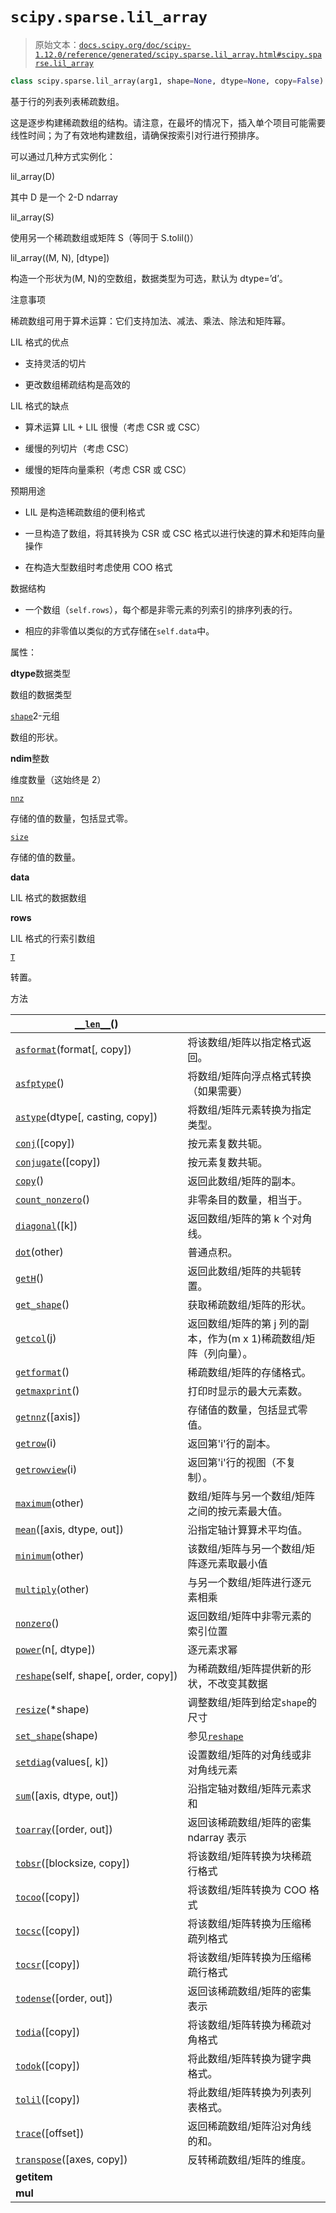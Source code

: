 # `scipy.sparse.lil_array`

> 原始文本：[`docs.scipy.org/doc/scipy-1.12.0/reference/generated/scipy.sparse.lil_array.html#scipy.sparse.lil_array`](https://docs.scipy.org/doc/scipy-1.12.0/reference/generated/scipy.sparse.lil_array.html#scipy.sparse.lil_array)

```py
class scipy.sparse.lil_array(arg1, shape=None, dtype=None, copy=False)
```

基于行的列表列表稀疏数组。

这是逐步构建稀疏数组的结构。请注意，在最坏的情况下，插入单个项目可能需要线性时间；为了有效地构建数组，请确保按索引对行进行预排序。

可以通过几种方式实例化：

lil_array(D)

其中 D 是一个 2-D ndarray

lil_array(S)

使用另一个稀疏数组或矩阵 S（等同于 S.tolil()）

lil_array((M, N), [dtype])

构造一个形状为(M, N)的空数组，数据类型为可选，默认为 dtype=’d’。

注意事项

稀疏数组可用于算术运算：它们支持加法、减法、乘法、除法和矩阵幂。

LIL 格式的优点

+   支持灵活的切片

+   更改数组稀疏结构是高效的

LIL 格式的缺点

+   算术运算 LIL + LIL 很慢（考虑 CSR 或 CSC）

+   缓慢的列切片（考虑 CSC）

+   缓慢的矩阵向量乘积（考虑 CSR 或 CSC）

预期用途

+   LIL 是构造稀疏数组的便利格式

+   一旦构造了数组，将其转换为 CSR 或 CSC 格式以进行快速的算术和矩阵向量操作

+   在构造大型数组时考虑使用 COO 格式

数据结构

+   一个数组（`self.rows`），每个都是非零元素的列索引的排序列表的行。

+   相应的非零值以类似的方式存储在`self.data`中。

属性：

**dtype**数据类型

数组的数据类型

[`shape`](https://docs.scipy.org/doc/scipy-1.12.0/reference/generated/scipy.sparse.lil_array.shape.html#scipy.sparse.lil_array.shape "scipy.sparse.lil_array.shape")2-元组

数组的形状。

**ndim**整数

维度数量（这始终是 2）

[`nnz`](https://docs.scipy.org/doc/scipy-1.12.0/reference/generated/scipy.sparse.lil_array.nnz.html#scipy.sparse.lil_array.nnz "scipy.sparse.lil_array.nnz")

存储的值的数量，包括显式零。

[`size`](https://docs.scipy.org/doc/scipy-1.12.0/reference/generated/scipy.sparse.lil_array.size.html#scipy.sparse.lil_array.size "scipy.sparse.lil_array.size")

存储的值的数量。

**data**

LIL 格式的数据数组

**rows**

LIL 格式的行索引数组

[`T`](https://docs.scipy.org/doc/scipy-1.12.0/reference/generated/scipy.sparse.lil_array.T.html#scipy.sparse.lil_array.T "scipy.sparse.lil_array.T")

转置。

方法

| [`__len__`](https://docs.scipy.org/doc/scipy-1.12.0/reference/generated/scipy.sparse.lil_array.__len__.html#scipy.sparse.lil_array.__len__ "scipy.sparse.lil_array.__len__")() |  |
| --- | --- |
| [`asformat`](https://docs.scipy.org/doc/scipy-1.12.0/reference/generated/scipy.sparse.lil_array.asformat.html#scipy.sparse.lil_array.asformat "scipy.sparse.lil_array.asformat")(format[, copy]) | 将该数组/矩阵以指定格式返回。 |
| [`asfptype`](https://docs.scipy.org/doc/scipy-1.12.0/reference/generated/scipy.sparse.lil_array.asfptype.html#scipy.sparse.lil_array.asfptype "scipy.sparse.lil_array.asfptype")() | 将数组/矩阵向浮点格式转换（如果需要） |
| [`astype`](https://docs.scipy.org/doc/scipy/reference/generated/scipy.sparse.lil_matrix.astype.html#scipy.sparse.lil_matrix.astype "scipy.sparse.lil_matrix.astype")(dtype[, casting, copy]) | 将数组/矩阵元素转换为指定类型。 |
| [`conj`](https://docs.scipy.org/doc/scipy/reference/generated/scipy.sparse.lil_matrix.conj.html#scipy.sparse.lil_matrix.conj "scipy.sparse.lil_matrix.conj")([copy]) | 按元素复数共轭。 |
| [`conjugate`](https://docs.scipy.org/doc/scipy/reference/generated/scipy.sparse.lil_matrix.conjugate.html#scipy.sparse.lil_matrix.conjugate "scipy.sparse.lil_matrix.conjugate")([copy]) | 按元素复数共轭。 |
| [`copy`](https://docs.scipy.org/doc/scipy/reference/generated/scipy.sparse.lil_matrix.copy.html#scipy.sparse.lil_matrix.copy "scipy.sparse.lil_matrix.copy")() | 返回此数组/矩阵的副本。 |
| [`count_nonzero`](https://docs.scipy.org/doc/scipy/reference/generated/scipy.sparse.lil_matrix.count_nonzero.html#scipy.sparse.lil_matrix.count_nonzero "scipy.sparse.lil_matrix.count_nonzero")() | 非零条目的数量，相当于。 |
| [`diagonal`](https://docs.scipy.org/doc/scipy/reference/generated/scipy.sparse.lil_matrix.diagonal.html#scipy.sparse.lil_matrix.diagonal "scipy.sparse.lil_matrix.diagonal")([k]) | 返回数组/矩阵的第 k 个对角线。 |
| [`dot`](https://docs.scipy.org/doc/scipy/reference/generated/scipy.sparse.lil_matrix.dot.html#scipy.sparse.lil_matrix.dot "scipy.sparse.lil_matrix.dot")(other) | 普通点积。 |
| [`getH`](https://docs.scipy.org/doc/scipy/reference/generated/scipy.sparse.lil_matrix.getH.html#scipy.sparse.lil_matrix.getH "scipy.sparse.lil_matrix.getH")() | 返回此数组/矩阵的共轭转置。 |
| [`get_shape`](https://docs.scipy.org/doc/scipy/reference/generated/scipy.sparse.lil_matrix.get_shape.html#scipy.sparse.lil_matrix.get_shape "scipy.sparse.lil_matrix.get_shape")() | 获取稀疏数组/矩阵的形状。 |
| [`getcol`](https://docs.scipy.org/doc/scipy/reference/generated/scipy.sparse.lil_matrix.getcol.html#scipy.sparse.lil_matrix.getcol "scipy.sparse.lil_matrix.getcol")(j) | 返回数组/矩阵的第 j 列的副本，作为(m x 1)稀疏数组/矩阵（列向量）。 |
| [`getformat`](https://docs.scipy.org/doc/scipy/reference/generated/scipy.sparse.lil_matrix.getformat.html#scipy.sparse.lil_matrix.getformat "scipy.sparse.lil_matrix.getformat")() | 稀疏数组/矩阵的存储格式。 |
| [`getmaxprint`](https://docs.scipy.org/doc/scipy/reference/generated/scipy.sparse.lil_matrix.getmaxprint.html#scipy.sparse.lil_matrix.getmaxprint "scipy.sparse.lil_matrix.getmaxprint")() | 打印时显示的最大元素数。 |
| [`getnnz`](https://docs.scipy.org/doc/scipy/reference/generated/scipy.sparse.lil_matrix.getnnz.html#scipy.sparse.lil_matrix.getnnz "scipy.sparse.lil_matrix.getnnz")([axis]) | 存储值的数量，包括显式零值。 |
| [`getrow`](https://docs.scipy.org/doc/scipy/reference/generated/scipy.sparse.lil_matrix.getrow.html#scipy.sparse.lil_matrix.getrow "scipy.sparse.lil_matrix.getrow")(i) | 返回第'i'行的副本。 |
| [`getrowview`](https://docs.scipy.org/doc/scipy/reference/generated/scipy.sparse.lil_matrix.getrowview.html#scipy.sparse.lil_matrix.getrowview "scipy.sparse.lil_matrix.getrowview")(i) | 返回第'i'行的视图（不复制）。 |
| [`maximum`](https://docs.scipy.org/doc/scipy/reference/generated/scipy.sparse.lil_matrix.maximum.html#scipy.sparse.lil_matrix.maximum "scipy.sparse.lil_matrix.maximum")(other) | 数组/矩阵与另一个数组/矩阵之间的按元素最大值。 |
| [`mean`](https://docs.scipy.org/doc/scipy/reference/generated/scipy.sparse.lil_matrix.mean.html#scipy.sparse.lil_matrix.mean "scipy.sparse.lil_matrix.mean")([axis, dtype, out]) | 沿指定轴计算算术平均值。 |
| [`minimum`](https://docs.scipy.org/doc/scipy/reference/generated/scipy.sparse.lil_matrix.minimum.html#scipy.sparse.lil_matrix.minimum "scipy.sparse.lil_matrix.minimum")(other) | 该数组/矩阵与另一个数组/矩阵逐元素取最小值 |
| [`multiply`](https://docs.scipy.org/doc/scipy/reference/generated/scipy.sparse.lil_matrix.multiply.html#scipy.sparse.lil_matrix.multiply "scipy.sparse.lil_matrix.multiply")(other) | 与另一个数组/矩阵进行逐元素相乘 |
| [`nonzero`](https://docs.scipy.org/doc/scipy/reference/generated/scipy.sparse.lil_matrix.nonzero.html#scipy.sparse.lil_matrix.nonzero "scipy.sparse.lil_matrix.nonzero")() | 返回数组/矩阵中非零元素的索引位置 |
| [`power`](https://docs.scipy.org/doc/scipy/reference/generated/scipy.sparse.lil_matrix.power.html#scipy.sparse.lil_matrix.power "scipy.sparse.lil_matrix.power")(n[, dtype]) | 逐元素求幂 |
| [`reshape`](https://docs.scipy.org/doc/scipy/reference/generated/scipy.sparse.lil_matrix.reshape.html#scipy.sparse.lil_matrix.reshape "scipy.sparse.lil_matrix.reshape")(self, shape[, order, copy]) | 为稀疏数组/矩阵提供新的形状，不改变其数据 |
| [`resize`](https://docs.scipy.org/doc/scipy/reference/generated/scipy.sparse.lil_matrix.resize.html#scipy.sparse.lil_matrix.resize "scipy.sparse.lil_matrix.resize")(*shape) | 调整数组/矩阵到给定`shape`的尺寸 |
| [`set_shape`](https://docs.scipy.org/doc/scipy/reference/generated/scipy.sparse.lil_matrix.set_shape.html#scipy.sparse.lil_matrix.set_shape "scipy.sparse.lil_matrix.set_shape")(shape) | 参见[`reshape`](https://docs.scipy.org/doc/scipy/reference/generated/scipy.sparse.lil_matrix.reshape.html#scipy.sparse.lil_matrix.reshape "scipy.sparse.lil_matrix.reshape") |
| [`setdiag`](https://docs.scipy.org/doc/scipy/reference/generated/scipy.sparse.lil_matrix.setdiag.html#scipy.sparse.lil_matrix.setdiag "scipy.sparse.lil_matrix.setdiag")(values[, k]) | 设置数组/矩阵的对角线或非对角线元素 |
| [`sum`](https://docs.scipy.org/doc/scipy/reference/generated/scipy.sparse.lil_matrix.sum.html#scipy.sparse.lil_matrix.sum "scipy.sparse.lil_matrix.sum")([axis, dtype, out]) | 沿指定轴对数组/矩阵元素求和 |
| [`toarray`](https://docs.scipy.org/doc/scipy/reference/generated/scipy.sparse.lil_matrix.toarray.html#scipy.sparse.lil_matrix.toarray "scipy.sparse.lil_matrix.toarray")([order, out]) | 返回该稀疏数组/矩阵的密集 ndarray 表示 |
| [`tobsr`](https://docs.scipy.org/doc/scipy/reference/generated/scipy.sparse.lil_matrix.tobsr.html#scipy.sparse.lil_matrix.tobsr "scipy.sparse.lil_matrix.tobsr")([blocksize, copy]) | 将该数组/矩阵转换为块稀疏行格式 |
| [`tocoo`](https://docs.scipy.org/doc/scipy/reference/generated/scipy.sparse.lil_matrix.tocoo.html#scipy.sparse.lil_matrix.tocoo "scipy.sparse.lil_matrix.tocoo")([copy]) | 将该数组/矩阵转换为 COO 格式 |
| [`tocsc`](https://docs.scipy.org/doc/scipy/reference/generated/scipy.sparse.lil_matrix.tocsc.html#scipy.sparse.lil_matrix.tocsc "scipy.sparse.lil_matrix.tocsc")([copy]) | 将该数组/矩阵转换为压缩稀疏列格式 |
| [`tocsr`](https://docs.scipy.org/doc/scipy/reference/generated/scipy.sparse.lil_matrix.tocsr.html#scipy.sparse.lil_matrix.tocsr "scipy.sparse.lil_matrix.tocsr")([copy]) | 将该数组/矩阵转换为压缩稀疏行格式 |
| [`todense`](https://docs.scipy.org/doc/scipy/reference/generated/scipy.sparse.lil_matrix.todense.html#scipy.sparse.lil_matrix.todense "scipy.sparse.lil_matrix.todense")([order, out]) | 返回该稀疏数组/矩阵的密集表示 |
| [`todia`](https://docs.scipy.org/doc/scipy/reference/generated/scipy.sparse.lil_matrix.todia.html#scipy.sparse.lil_matrix.todia "scipy.sparse.lil_matrix.todia")([copy]) | 将该数组/矩阵转换为稀疏对角格式 |
| [`todok`](https://scipy.sparse.lil_array.todok.html#scipy.sparse.lil_array.todok "scipy.sparse.lil_array.todok")([copy]) | 将此数组/矩阵转换为键字典格式。 |
| [`tolil`](https://scipy.sparse.lil_array.tolil.html#scipy.sparse.lil_array.tolil "scipy.sparse.lil_array.tolil")([copy]) | 将此数组/矩阵转换为列表列表格式。 |
| [`trace`](https://scipy.sparse.lil_array.trace.html#scipy.sparse.lil_array.trace "scipy.sparse.lil_array.trace")([offset]) | 返回稀疏数组/矩阵沿对角线的和。 |
| [`transpose`](https://scipy.sparse.lil_array.transpose.html#scipy.sparse.lil_array.transpose "scipy.sparse.lil_array.transpose")([axes, copy]) | 反转稀疏数组/矩阵的维度。 |
| **__getitem__** |  |
| **__mul__** |  |
